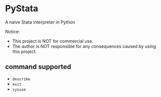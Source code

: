 # PyStata

A naive Stata interpreter in Python

Notice:

- This project is NOT for commercial use.
- The author is NOT responsible for any consequences caused by using this project.

## command supported

- `describe`
- `exit`
- `sysuse`